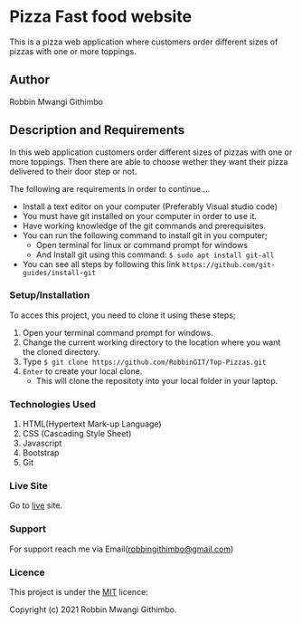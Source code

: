 # Pizza Fast food website
This is a pizza web application where customers order different sizes of pizzas with one or more toppings.

## Author
Robbin Mwangi Githimbo

## Description and Requirements
In this web application customers order different sizes of pizzas with one or more toppings. Then there are able to choose wether they want their pizza delivered to their door step or not. 

The following are requirements in order to continue....

* Install a text editor on your computer (Preferably Visual studio code)
* You must have git installed on your computer in order to use it.
* Have working knowledge of the git commands and prerequisites.
* You can run the following command to install git in you computer;
   -  Open terminal for linux or command prompt for windows 
   -  And Install git using this command:
        `$ sudo apt install git-all`
* You can see all steps by following this link `https://github.com/git-guides/install-git`

### Setup/Installation 
To acces this project, you need to clone it using these steps;
1. Open your terminal command prompt for windows.
2. Change the current working directory to the location where you want the cloned directory.
3. Type `$ git clone https://github.com/RobbinGIT/Top-Pizzas.git`
4. `Enter` to create your local clone.
    * This will clone the repositoty into your local folder in your laptop.

### Technologies Used

1. HTML(Hypertext Mark-up Language)
2. CSS (Cascading Style Sheet)
4. Javascript
5. Bootstrap
3. Git

### Live Site
Go to  [live]() site.


### Support
For support reach me via Email(robbingithimbo@gmail.com)

### Licence
This project is under the  [MIT](LICENSE) licence:<br>

Copyright (c) 2021 Robbin Mwangi Githimbo.
